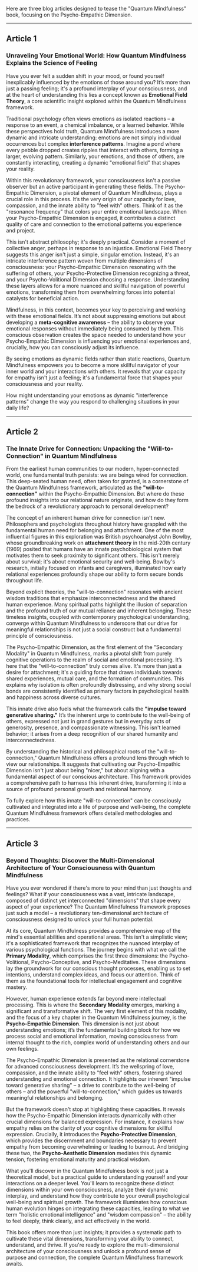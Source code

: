 Here are three blog articles designed to tease the "Quantum Mindfulness" book, focusing on the Psycho-Empathic Dimension.

---

## Article 1

### Unraveling Your Emotional World: How Quantum Mindfulness Explains the Science of Feeling



Have you ever felt a sudden shift in your mood, or found yourself inexplicably influenced by the emotions of those around you? It’s more than just a passing feeling; it's a profound interplay of your consciousness, and at the heart of understanding this lies a concept known as **Emotional Field Theory**, a core scientific insight explored within the Quantum Mindfulness framework.

Traditional psychology often views emotions as isolated reactions – a response to an event, a chemical imbalance, or a learned behavior. While these perspectives hold truth, Quantum Mindfulness introduces a more dynamic and intricate understanding: emotions are not simply individual occurrences but complex **interference patterns**. Imagine a pond where every pebble dropped creates ripples that interact with others, forming a larger, evolving pattern. Similarly, your emotions, and those of others, are constantly interacting, creating a dynamic "emotional field" that shapes your reality.

Within this revolutionary framework, your consciousness isn't a passive observer but an active participant in generating these fields. The Psycho-Empathic Dimension, a pivotal element of Quantum Mindfulness, plays a crucial role in this process. It’s the very origin of our capacity for love, compassion, and the innate ability to "feel with" others. Think of it as the "resonance frequency" that colors your entire emotional landscape. When your Psycho-Empathic Dimension is engaged, it contributes a distinct quality of care and connection to the emotional patterns you experience and project.

This isn't abstract philosophy; it's deeply practical. Consider a moment of collective anger, perhaps in response to an injustice. Emotional Field Theory suggests this anger isn't just a simple, singular emotion. Instead, it's an intricate interference pattern woven from multiple dimensions of consciousness: your Psycho-Empathic Dimension resonating with the suffering of others, your Psycho-Protective Dimension recognizing a threat, and your Psycho-Volitional Dimension choosing a response. Understanding these layers allows for a more nuanced and skillful navigation of powerful emotions, transforming them from overwhelming forces into potential catalysts for beneficial action.

Mindfulness, in this context, becomes your key to perceiving and working with these emotional fields. It’s not about suppressing emotions but about developing a **meta-cognitive awareness** – the ability to observe your emotional responses without immediately being consumed by them. This conscious observation creates the space needed to understand how your Psycho-Empathic Dimension is influencing your emotional experiences and, crucially, how you can consciously adjust its influence.

By seeing emotions as dynamic fields rather than static reactions, Quantum Mindfulness empowers you to become a more skillful navigator of your inner world and your interactions with others. It reveals that your capacity for empathy isn't just a feeling; it's a fundamental force that shapes your consciousness and your reality.

How might understanding your emotions as dynamic "interference patterns" change the way you respond to challenging situations in your daily life?

---

## Article 2

### The Innate Drive for Connection: Unpacking the "Will-to-Connection" in Quantum Mindfulness



From the earliest human communities to our modern, hyper-connected world, one fundamental truth persists: we are beings wired for connection. This deep-seated human need, often taken for granted, is a cornerstone of the Quantum Mindfulness framework, articulated as the **"will-to-connection"** within the Psycho-Empathic Dimension. But where do these profound insights into our relational nature originate, and how do they form the bedrock of a revolutionary approach to personal development?

The concept of an inherent human drive for connection isn't new. Philosophers and psychologists throughout history have grappled with the fundamental human need for belonging and attachment. One of the most influential figures in this exploration was British psychoanalyst John Bowlby, whose groundbreaking work on **attachment theory** in the mid-20th century (1969) posited that humans have an innate psychobiological system that motivates them to seek proximity to significant others. This isn't merely about survival; it's about emotional security and well-being. Bowlby's research, initially focused on infants and caregivers, illuminated how early relational experiences profoundly shape our ability to form secure bonds throughout life.

Beyond explicit theories, the "will-to-connection" resonates with ancient wisdom traditions that emphasize interconnectedness and the shared human experience. Many spiritual paths highlight the illusion of separation and the profound truth of our mutual reliance and inherent belonging. These timeless insights, coupled with contemporary psychological understanding, converge within Quantum Mindfulness to underscore that our drive for meaningful relationships is not just a social construct but a fundamental principle of consciousness.

The Psycho-Empathic Dimension, as the first element of the "Secondary Modality" in Quantum Mindfulness, marks a pivotal shift from purely cognitive operations to the realm of social and emotional processing. It’s here that the "will-to-connection" truly comes alive. It's more than just a desire for attachment; it's a guiding force that draws individuals towards shared experiences, mutual care, and the formation of communities. This explains why isolation is often profoundly distressing, and why strong social bonds are consistently identified as primary factors in psychological health and happiness across diverse cultures.

This innate drive also fuels what the framework calls the **"impulse toward generative sharing."** It’s the inherent urge to contribute to the well-being of others, expressed not just in grand gestures but in everyday acts of generosity, presence, and compassionate witnessing. This isn't learned behavior; it arises from a deep recognition of our shared humanity and interconnectedness.

By understanding the historical and philosophical roots of the "will-to-connection," Quantum Mindfulness offers a profound lens through which to view our relationships. It suggests that cultivating our Psycho-Empathic Dimension isn't just about being "nicer," but about aligning with a fundamental aspect of our conscious architecture. This framework provides a comprehensive path to harness this inherent drive, transforming it into a source of profound personal growth and relational harmony.

To fully explore how this innate "will-to-connection" can be consciously cultivated and integrated into a life of purpose and well-being, the complete Quantum Mindfulness framework offers detailed methodologies and practices.

---

## Article 3

### Beyond Thoughts: Discover the Multi-Dimensional Architecture of Your Consciousness with Quantum Mindfulness



Have you ever wondered if there's more to your mind than just thoughts and feelings? What if your consciousness was a vast, intricate landscape, composed of distinct yet interconnected "dimensions" that shape every aspect of your experience? The Quantum Mindfulness framework proposes just such a model – a revolutionary ten-dimensional architecture of consciousness designed to unlock your full human potential.

At its core, Quantum Mindfulness provides a comprehensive map of the mind's essential abilities and operational areas. This isn't a simplistic view; it's a sophisticated framework that recognizes the nuanced interplay of various psychological functions. The journey begins with what we call the **Primary Modality**, which comprises the first three dimensions: the Psycho-Volitional, Psycho-Conceptive, and Psycho-Meditative. These dimensions lay the groundwork for our conscious thought processes, enabling us to set intentions, understand complex ideas, and focus our attention. Think of them as the foundational tools for intellectual engagement and cognitive mastery.

However, human experience extends far beyond mere intellectual processing. This is where the **Secondary Modality** emerges, marking a significant and transformative shift. The very first element of this modality, and the focus of a key chapter in the Quantum Mindfulness journey, is the **Psycho-Empathic Dimension**. This dimension is not just about understanding emotions; it’s the fundamental building block for how we process social and emotional information, moving consciousness from internal thought to the rich, complex world of understanding others and our own feelings.

The Psycho-Empathic Dimension is presented as the relational cornerstone for advanced consciousness development. It’s the wellspring of love, compassion, and the innate ability to "feel with" others, fostering shared understanding and emotional connection. It highlights our inherent "impulse toward generative sharing" – a drive to contribute to the well-being of others – and the powerful "will-to-connection," which guides us towards meaningful relationships and belonging.

But the framework doesn't stop at highlighting these capacities. It reveals how the Psycho-Empathic Dimension interacts dynamically with other crucial dimensions for balanced expression. For instance, it explains how empathy relies on the clarity of your cognitive dimensions for skillful expression. Crucially, it introduces the **Psycho-Protective Dimension**, which provides the discernment and boundaries necessary to prevent empathy from becoming overwhelming or leading to burnout. And bridging these two, the **Psycho-Aesthetic Dimension** mediates this dynamic tension, fostering emotional maturity and practical wisdom.

What you'll discover in the Quantum Mindfulness book is not just a theoretical model, but a practical guide to understanding yourself and your interactions on a deeper level. You'll learn to recognize these distinct dimensions within your own consciousness, analyze their dynamic interplay, and understand how they contribute to your overall psychological well-being and spiritual growth. The framework illuminates how conscious human evolution hinges on integrating these capacities, leading to what we term "holistic emotional intelligence" and "wisdom compassion" – the ability to feel deeply, think clearly, and act effectively in the world.

This book offers more than just insights; it provides a systematic path to cultivate these vital dimensions, transforming your ability to connect, understand, and thrive. If you're ready to explore the multi-dimensional architecture of your consciousness and unlock a profound sense of purpose and connection, the complete Quantum Mindfulness framework awaits.